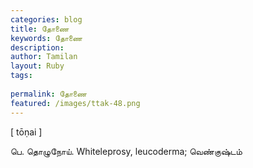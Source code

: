 ```yaml
---
categories: blog
title: தோணை
keywords: தோணை
description: 
author: Tamilan
layout: Ruby
tags: 
 
permalink: தோணை
featured: /images/ttak-48.png
---
```

  
[ tōṇai ]  
  
பெ. தொழுநோய். Whiteleprosy, leucoderma; வெண்குஷ்டம்